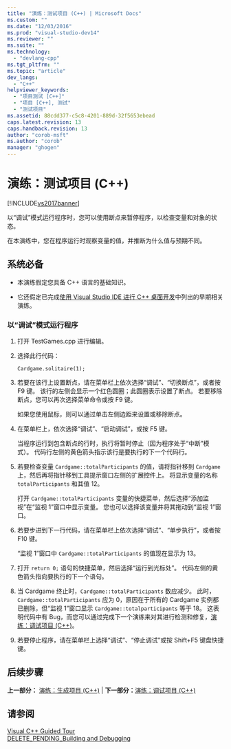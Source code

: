 ```yaml
---
title: "演练：测试项目 (C++) | Microsoft Docs"
ms.custom: ""
ms.date: "12/03/2016"
ms.prod: "visual-studio-dev14"
ms.reviewer: ""
ms.suite: ""
ms.technology: 
  - "devlang-cpp"
ms.tgt_pltfrm: ""
ms.topic: "article"
dev_langs: 
  - "C++"
helpviewer_keywords: 
  - "项目测试 [C++]"
  - "项目 [C++], 测试"
  - "测试项目"
ms.assetid: 88cdd377-c5c8-4201-889d-32f5653ebead
caps.latest.revision: 13
caps.handback.revision: 13
author: "corob-msft"
ms.author: "corob"
manager: "ghogen"
---
```

# 演练：测试项目 (C++)
[!INCLUDE[vs2017banner](../assembler/inline/includes/vs2017banner.md)]

以“调试”模式运行程序时，您可以使用断点来暂停程序，以检查变量和对象的状态。  
  
 在本演练中，您在程序运行时观察变量的值，并推断为什么值与预期不同。  
  
## 系统必备  
  
-   本演练假定您具备 C\+\+ 语言的基础知识。  
  
-   它还假定已完成[使用 Visual Studio IDE 进行 C\+\+ 桌面开发](../ide/using-the-visual-studio-ide-for-cpp-desktop-development.md)中列出的早期相关演练。  
  
### 以“调试”模式运行程序  
  
1.  打开 TestGames.cpp 进行编辑。  
  
2.  选择此行代码：  
  
     `Cardgame.solitaire(1);`  
  
3.  若要在该行上设置断点，请在菜单栏上依次选择“调试”、“切换断点”，或者按 F9 键。  该行的左侧会显示一个红色圆圈；此圆圈表示设置了断点。  若要移除断点，您可以再次选择菜单命令或按 F9 键。  
  
     如果您使用鼠标，则可以通过单击左侧边距来设置或移除断点。  
  
4.  在菜单栏上，依次选择“调试”、“启动调试”，或按 F5 键。  
  
     当程序运行到包含断点的行时，执行将暂时停止（因为程序处于“中断”模式）。  代码行左侧的黄色箭头指示该行是要执行的下一个代码行。  
  
5.  若要检查变量 `Cardgame::totalParticipants` 的值，请将指针移到 `Cardgame` 上，然后再将指针移到工具提示窗口左侧的扩展控件上。  将显示变量的名称 `totalParticipants` 和其值 12。  
  
     打开 `Cardgame::totalParticipants` 变量的快捷菜单，然后选择“添加监视”在“监视 1”窗口中显示变量。  您也可以选择该变量并将其拖动到“监视 1”窗口。  
  
6.  若要步进到下一行代码，请在菜单栏上依次选择“调试”、“单步执行”，或者按 F10 键。  
  
     “监视 1”窗口中 `Cardgame::totalParticipants` 的值现在显示为 13。  
  
7.  打开 `return 0;` 语句的快捷菜单，然后选择“运行到光标处”。  代码左侧的黄色箭头指向要执行的下一个语句。  
  
8.  当 Cardgame 终止时，`Cardgame::totalParticipants` 数应减少。  此时，`Cardgame::totalParticipants` 应为 0，原因在于所有的 Cardgame 实例都已删除，但“监视 1”窗口显示 `Cardgame::totalparticipants` 等于 18。  这表明代码中有 Bug，而您可以通过完成下一个演练来对其进行检测和修复，[演练：调试项目 \(C\+\+\)](../ide/walkthrough-debugging-a-project-cpp.md)。  
  
9. 若要停止程序，请在菜单栏上选择“调试”、“停止调试”或按 Shift\+F5 键盘快捷键。  
  
## 后续步骤  
 **上一部分：** [演练：生成项目 \(C\+\+\)](../ide/walkthrough-building-a-project-cpp.md) &#124; **下一部分：**[演练：调试项目 \(C\+\+\)](../ide/walkthrough-debugging-a-project-cpp.md)  
  
## 请参阅  
 [Visual C\+\+ Guided Tour](http://msdn.microsoft.com/zh-cn/499cb66f-7df1-45d6-8b6b-33d94fd1f17c)   
 [DELETE\_PENDING\_Building and Debugging](http://msdn.microsoft.com/zh-cn/9f6ba537-5ea0-46fb-b6ba-b63d657d84f1)